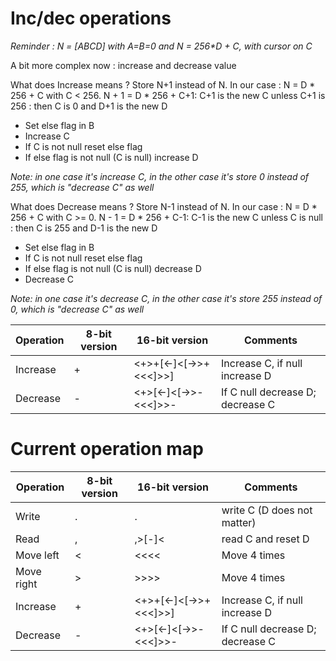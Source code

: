 # Inc/dec operations

_Reminder : N = [ABCD] with A=B=0 and N = 256*D + C, with cursor on C_

A bit more complex now : increase and decrease value

What does Increase means ? Store N+1 instead of N. In our case : N = D * 256 + C with C < 256. N + 1 = D * 256 + C+1: C+1 is the new C unless C+1 is 256 : then C is 0 and D+1 is the new D
* Set else flag in B
* Increase C
* If C is not null reset else flag
* If else flag is not null (C is null) increase D

_Note: in one case it's increase C, in the other case it's store 0 instead of 255, which is "decrease C" as well_

What does Decrease means ? Store N-1 instead of N. In our case : N = D * 256 + C with C >= 0. N - 1 = D * 256 + C-1: C-1 is the new C unless C is null : then C is 255 and D-1 is the new D
* Set else flag in B
* If C is not null reset else flag
* If else flag is not null (C is null) decrease D
* Decrease C

_Note: in one case it's decrease C, in the other case it's store 255 instead of 0, which is "decrease C" as well_


|Operation|8-bit version|16-bit version|Comments|
|---------|-------------|--------------|--------|
|Increase|+|<+>+[<-]<[->>+<<<]>>]|Increase C, if null increase D|
|Decrease|-|<+>[<-]<[->>-<<<]>>-|If C null decrease D; decrease C|


# Current operation map

|Operation|8-bit version|16-bit version|Comments|
|---------|-------------|--------------|--------|
|Write|.|.|write C (D does not matter)|
|Read|,|,>[-]<|read C and reset D|
|Move left|<|<<<<|Move 4 times|
|Move right|>|>>>>|Move 4 times|
|Increase|+|<+>+[<-]<[->>+<<<]>>]|Increase C, if null increase D|
|Decrease|-|<+>[<-]<[->>-<<<]>>-|If C null decrease D; decrease C|

